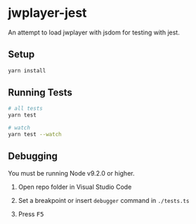 # jwplayer-jest

An attempt to load jwplayer with jsdom for testing with jest.

## Setup

```sh
yarn install
```

## Running Tests

```sh
# all tests
yarn test

# watch
yarn test --watch

```

## Debugging

You must be running Node v9.2.0 or higher.

1. Open repo folder in Visual Studio Code

1. Set a breakpoint or insert `debugger` command in `./tests.ts`

1. Press <kbd>F5<kbd>
